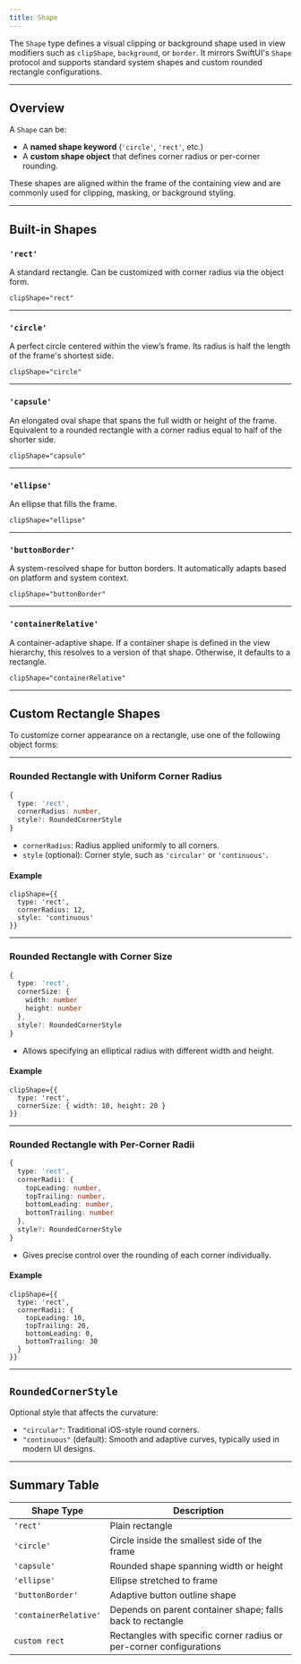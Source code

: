 ```yaml
---
title: Shape
---
```

The `Shape` type defines a visual clipping or background shape used in view modifiers such as `clipShape`, `background`, or `border`. It mirrors SwiftUI's `Shape` protocol and supports standard system shapes and custom rounded rectangle configurations.

---

## Overview

A `Shape` can be:

* A **named shape keyword** (`'circle'`, `'rect'`, etc.)
* A **custom shape object** that defines corner radius or per-corner rounding.

These shapes are aligned within the frame of the containing view and are commonly used for clipping, masking, or background styling.

---

## Built-in Shapes

### `'rect'`

A standard rectangle. Can be customized with corner radius via the object form.

```tsx
clipShape="rect"
```

---

### `'circle'`

A perfect circle centered within the view’s frame. Its radius is half the length of the frame's shortest side.

```tsx
clipShape="circle"
```

---

### `'capsule'`

An elongated oval shape that spans the full width or height of the frame. Equivalent to a rounded rectangle with a corner radius equal to half of the shorter side.

```tsx
clipShape="capsule"
```

---

### `'ellipse'`

An ellipse that fills the frame.

```tsx
clipShape="ellipse"
```

---

### `'buttonBorder'`

A system-resolved shape for button borders. It automatically adapts based on platform and system context.

```tsx
clipShape="buttonBorder"
```

---

### `'containerRelative'`

A container-adaptive shape. If a container shape is defined in the view hierarchy, this resolves to a version of that shape. Otherwise, it defaults to a rectangle.

```tsx
clipShape="containerRelative"
```

---

## Custom Rectangle Shapes

To customize corner appearance on a rectangle, use one of the following object forms:

---

### Rounded Rectangle with Uniform Corner Radius

```ts
{
  type: 'rect',
  cornerRadius: number,
  style?: RoundedCornerStyle
}
```

* `cornerRadius`: Radius applied uniformly to all corners.
* `style` (optional): Corner style, such as `'circular'` or `'continuous'`.

#### Example

```tsx
clipShape={{
  type: 'rect',
  cornerRadius: 12,
  style: 'continuous'
}}
```

---

### Rounded Rectangle with Corner Size

```ts
{
  type: 'rect',
  cornerSize: {
    width: number
    height: number
  },
  style?: RoundedCornerStyle
}
```

* Allows specifying an elliptical radius with different width and height.

#### Example

```tsx
clipShape={{
  type: 'rect',
  cornerSize: { width: 10, height: 20 }
}}
```

---

### Rounded Rectangle with Per-Corner Radii

```ts
{
  type: 'rect',
  cornerRadii: {
    topLeading: number,
    topTrailing: number,
    bottomLeading: number,
    bottomTrailing: number
  },
  style?: RoundedCornerStyle
}
```

* Gives precise control over the rounding of each corner individually.

#### Example

```tsx
clipShape={{
  type: 'rect',
  cornerRadii: {
    topLeading: 10,
    topTrailing: 20,
    bottomLeading: 0,
    bottomTrailing: 30
  }
}}
```

---

## `RoundedCornerStyle`

Optional style that affects the curvature:

* `"circular"`: Traditional iOS-style round corners.
* `"continuous"` (default): Smooth and adaptive curves, typically used in modern UI designs.

---

## Summary Table

| Shape Type            | Description                                                         |
| --------------------- | ------------------------------------------------------------------- |
| `'rect'`              | Plain rectangle                                                     |
| `'circle'`            | Circle inside the smallest side of the frame                        |
| `'capsule'`           | Rounded shape spanning width or height                              |
| `'ellipse'`           | Ellipse stretched to frame                                          |
| `'buttonBorder'`      | Adaptive button outline shape                                       |
| `'containerRelative'` | Depends on parent container shape; falls back to rectangle          |
| `custom rect`         | Rectangles with specific corner radius or per-corner configurations |
